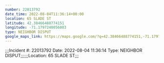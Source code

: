 ```yaml
---
number: 22013792
date_time: 2022-08-04T11:36:14+00:00
location: 65 SLADE ST
latitude: 42.38466488774151
longitude: -71.1797240056003
type: NEIGHBOR DISPUT
google_maps_link: https://maps.google.com/?q=42.38466488774151,-71.1797240056003
---
```


;;;Incident #: 22013792  Date: 2022-08-04 11:36:14   Type: NEIGHBOR DISPUT;;;;;;Location: 65 SLADE ST;;;
